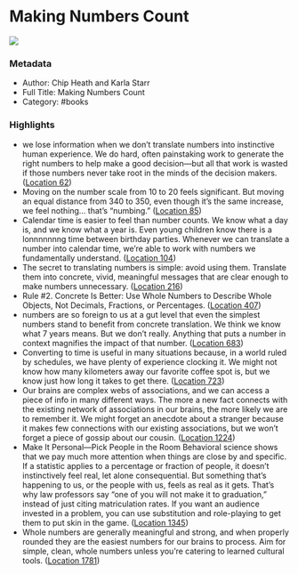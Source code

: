 # Making Numbers Count

![](https://m.media-amazon.com/images/I/719q4Bo9T+L._SY160.jpg)

### Metadata

- Author: Chip Heath and Karla Starr
- Full Title: Making Numbers Count
- Category: #books

### Highlights

- we lose information when we don’t translate numbers into instinctive human experience. We do hard, often painstaking work to generate the right numbers to help make a good decision—but all that work is wasted if those numbers never take root in the minds of the decision makers. ([Location 62](https://readwise.io/to_kindle?action=open&asin=B08VJKX427&location=62))
- Moving on the number scale from 10 to 20 feels significant. But moving an equal distance from 340 to 350, even though it’s the same increase, we feel nothing… that’s “numbing.” ([Location 85](https://readwise.io/to_kindle?action=open&asin=B08VJKX427&location=85))
- Calendar time is easier to feel than number counts. We know what a day is, and we know what a year is. Even young children know there is a lonnnnnnng time between birthday parties. Whenever we can translate a number into calendar time, we’re able to work with numbers we fundamentally understand. ([Location 104](https://readwise.io/to_kindle?action=open&asin=B08VJKX427&location=104))
- The secret to translating numbers is simple: avoid using them. Translate them into concrete, vivid, meaningful messages that are clear enough to make numbers unnecessary. ([Location 216](https://readwise.io/to_kindle?action=open&asin=B08VJKX427&location=216))
- Rule #2. Concrete Is Better: Use Whole Numbers to Describe Whole Objects, Not Decimals, Fractions, or Percentages. ([Location 407](https://readwise.io/to_kindle?action=open&asin=B08VJKX427&location=407))
- numbers are so foreign to us at a gut level that even the simplest numbers stand to benefit from concrete translation. We think we know what 7 years means. But we don’t really. Anything that puts a number in context magnifies the impact of that number. ([Location 683](https://readwise.io/to_kindle?action=open&asin=B08VJKX427&location=683))
- Converting to time is useful in many situations because, in a world ruled by schedules, we have plenty of experience clocking it. We might not know how many kilometers away our favorite coffee spot is, but we know just how long it takes to get there. ([Location 723](https://readwise.io/to_kindle?action=open&asin=B08VJKX427&location=723))
- Our brains are complex webs of associations, and we can access a piece of info in many different ways. The more a new fact connects with the existing network of associations in our brains, the more likely we are to remember it. We might forget an anecdote about a stranger because it makes few connections with our existing associations, but we won’t forget a piece of gossip about our cousin. ([Location 1224](https://readwise.io/to_kindle?action=open&asin=B08VJKX427&location=1224))
- Make It Personal—Pick People in the Room Behavioral science shows that we pay much more attention when things are close by and specific. If a statistic applies to a percentage or fraction of people, it doesn’t instinctively feel real, let alone consequential. But something that’s happening to us, or the people with us, feels as real as it gets. That’s why law professors say “one of you will not make it to graduation,” instead of just citing matriculation rates. If you want an audience invested in a problem, you can use substitution and role-playing to get them to put skin in the game. ([Location 1345](https://readwise.io/to_kindle?action=open&asin=B08VJKX427&location=1345))
- Whole numbers are generally meaningful and strong, and when properly rounded they are the easiest numbers for our brains to process. Aim for simple, clean, whole numbers unless you’re catering to learned cultural tools. ([Location 1781](https://readwise.io/to_kindle?action=open&asin=B08VJKX427&location=1781))
